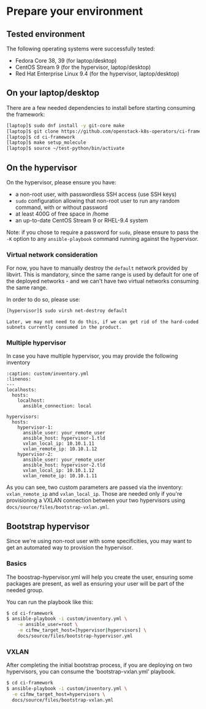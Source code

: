 # Prepare your environment

## Tested environment

The following operating systems were successfully tested:

- Fedora Core 38, 39 (for laptop/desktop)
- CentOS Stream 9 (for the hypervisor, laptop/desktop)
- Red Hat Enterprise Linux 9.4 (for the hypervisor, laptop/desktop)

## On your laptop/desktop

There are a few needed dependencies to install before starting consuming the framework:

```Bash
[laptop]$ sudo dnf install -y git-core make
[laptop]$ git clone https://github.com/openstack-k8s-operators/ci-framework ci-framework
[laptop]$ cd ci-framework
[laptop]$ make setup_molecule
[laptop]$ source ~/test-python/bin/activate
```

## On the hypervisor

On the hypervisor, please ensure you have:

- a non-root user, with passwordless SSH access (use SSH keys)
- `sudo` configuration allowing that non-root user to run any random command, with or without password
- at least 400G of free space in /home
- an up-to-date CentOS Stream 9 or RHEL-9.4 system

Note: if you chose to require a password for `sudo`, please ensure to pass the `-K` option to any
`ansible-playbook` command running against the hypervisor.

### Virtual network consideration

For now, you have to manually destroy the `default` network provided by libvirt. This is mandatory, since
the same range is used by default for one of the deployed networks - and we can't have two virtual networks
consuming the same range.

In order to do so, please use:

```Bash
[hypervisor]$ sudo virsh net-destroy default
```

```{tip}
Later, we may not need to do this, if we can get rid of the hard-coded subnets currently consumed in the product.
```

### Multiple hypervisor

In case you have multiple hypervisor, you may provide the following inventory

```{code-block} YAML
:caption: custom/inventory.yml
:linenos:
---
localhosts:
  hosts:
    localhost:
      ansible_connection: local

hypervisors:
  hosts:
    hypervisor-1:
      ansible_user: your_remote_user
      ansible_host: hypervisor-1.tld
      vxlan_local_ip: 10.10.1.11
      vxlan_remote_ip: 10.10.1.12
    hypervisor-2:
      ansible_user: your_remote_user
      ansible_host: hypervisor-2.tld
      vxlan_local_ip: 10.10.1.12
      vxlan_remote_ip: 10.10.1.11
```

As you can see, two custom parameters are passed via the inventory: `vxlan_remote_ip` and `vxlan_local_ip`.
Those are needed only if you're provisioning a VXLAN connection between your two hypervisors using `docs/source/files/bootstrap-vxlan.yml`.

## Bootstrap hypervisor

Since we're using non-root user with some specificities, you may want to get an automated way to provision the
hypervisor.

### Basics

The boostrap-hypervisor.yml will help you create the user, ensuring some
packages are present, as well as ensuring your user will be part of the needed group.

You can run the playbook like this:

```Bash
$ cd ci-framework
$ ansible-playbook -i custom/inventory.yml \
    -e ansible_user=root \
    -e cifmw_target_host=[hypervisor|hypervisors] \
    docs/source/files/bootstrap-hypervisor.yml
```

### VXLAN

After completing the initial bootstrap process, if you are deploying on two hypervisors, you can consume the 'bootstrap-vxlan.yml' playbook.

```Bash
$ cd ci-framework
$ ansible-playbook -i custom/inventory.yml \
  -e cifmw_target_host=hypervisors \
  docs/source/files/bootstrap-vxlan.yml
```
